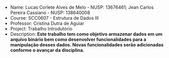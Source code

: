 
- Name: Lucas Corlete Alves de Melo - NUSP: 13676461; Jean Carlos Pereira Cassiano - NUSP: 138640008
- Course: SCC0607 - Estrutura de Dados III
- Professor: Cristina Dutra de Aguiar
- Project: Trabalho Introdutório
- Description: **Este trabalho tem como objetivo armazenar dados em um arquivo binário bem como desenvolver funcionalidades para a manipulação desses dados. Novas funcionalidades serão adicionadas conforme o avançar da disciplina.**


